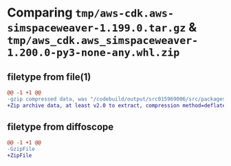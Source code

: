 # Comparing `tmp/aws-cdk.aws-simspaceweaver-1.199.0.tar.gz` & `tmp/aws_cdk.aws_simspaceweaver-1.200.0-py3-none-any.whl.zip`

## filetype from file(1)

```diff
@@ -1 +1 @@
-gzip compressed data, was "/codebuild/output/src015969006/src/packages/@aws-cdk/aws-simspaceweaver/dist/python/aws-cdk.aws-simspaceweaver-1.199.0.tar", last modified: Thu Apr 20 17:20:34 2023, max compression
+Zip archive data, at least v2.0 to extract, compression method=deflate
```

## filetype from diffoscope

```diff
@@ -1 +1 @@
-GzipFile
+ZipFile
```

